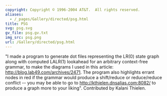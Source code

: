 ```yaml
---
copyright: Copyright © 1996-2004 AT&T.  All rights reserved.
aliases:
  - /_pages/Gallery/directed/psg.html
title: PSG
svg: psg.svg
gv_file: psg.gv.txt
img_src: psg.png
url: /Gallery/directed/psg.html
---
```

"I made a program to generate dot files representing the LR(0) state graph along with computed LALR(1) lookahead for an arbitrary context-free grammar, to make the diagrams I used in this article: http://blog.lab49.com/archives/2471. The program also highlights errant nodes in red if the grammar would produce a shift/reduce or reduce/reduce conflict -- you may be able to go to http://kthielen.dnsalias.com:8082/ to produce a graph more to your liking". Contributed by Kalani Thielen.
